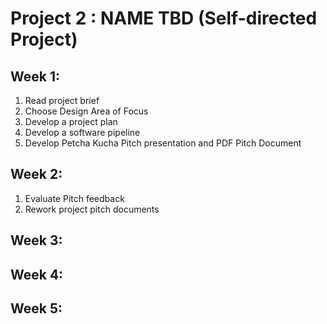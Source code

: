# Project 2 : NAME TBD \(Self-directed Project\)

## Week 1:

1. Read project brief
2. Choose Design Area of Focus
3. Develop a project plan 
4. Develop a software pipeline
5. Develop Petcha Kucha Pitch presentation and PDF Pitch Document

## Week 2:

1. Evaluate Pitch feedback
2. Rework project pitch documents 

## Week 3:

## Week 4:

## Week 5:



